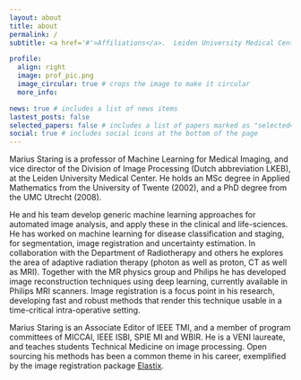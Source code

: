 ```yaml
---
layout: about
title: about
permalink: /
subtitle: <a href='#'>Affiliations</a>.  Leiden University Medical Center, Department of Radiology, Leiden, The Netherlands

profile:
  align: right
  image: prof_pic.png
  image_circular: true # crops the image to make it circular
  more_info: 

news: true # includes a list of news items
lastest_posts: false
selected_papers: false # includes a list of papers marked as "selected={true}"
social: true # includes social icons at the bottom of the page
---
```


Marius Staring is a professor of Machine Learning for Medical Imaging, and vice director of the Division of Image Processing (Dutch abbreviation LKEB), at the Leiden University Medical Center. He holds an MSc degree in Applied Mathematics from the University of Twente (2002), and a PhD degree from the UMC Utrecht (2008).

He and his team develop generic machine learning approaches for automated image analysis, and apply these in the clinical and life-sciences. He has worked on machine learning for disease classification and staging, for segmentation, image registration and uncertainty estimation. In collaboration with the Department of Radiotherapy and others he explores the area of adaptive radiation therapy (photon as well as proton, CT as well as MRI). Together with the MR physics group and Philips he has developed image reconstruction techniques using deep learning, currently available in Philips MRI scanners. Image registration is a focus point in his research, developing fast and robust methods that render this technique usable in a time-critical intra-operative setting.

Marius Staring is an Associate Editor of IEEE TMI, and a member of program committees of MICCAI, IEEE ISBI, SPIE MI and WBIR. He is a VENI laureate, and teaches students Technical Medicine on image processing. Open sourcing his methods has been a common theme in his career, exemplified by the image registration package [Elastix](https://elastix.lumc.nl/).
